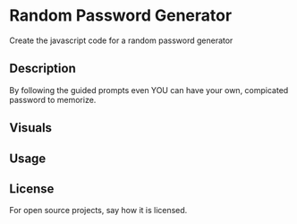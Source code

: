 # Random Password Generator
Create the javascript code for a random password generator 

## Description
By following the guided prompts even YOU can have your own, compicated password to memorize. 

## Visuals

## Usage

## License
For open source projects, say how it is licensed.

